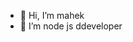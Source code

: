 - 👋 Hi, I’m mahek
- 🌱 I’m node js ddeveloper

<!---
mahek747/mahek747 is a ✨ special ✨ repository because its `README.md` (this file) appears on your GitHub profile.
You can click the Preview link to take a look at your changes.
--->
